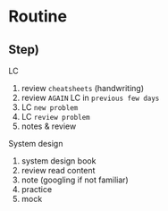 # Routine

## Step)
LC
1. review `cheatsheets` (handwriting)
2. review `AGAIN` LC in `previous few days`
2. LC `new problem`
3. LC `review problem`
4. notes & review

System design
1. system design book
2. review read content
2. note (googling if not familiar)
3. practice
4. mock